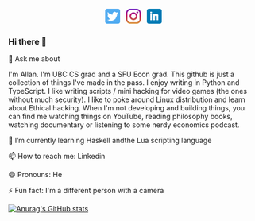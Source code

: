 <p align='center'>
<a href="https://twitter.com/allanleung"><img height="30" src="https://github.com/allanleung/allanleung/blob/main/icon/twitter.png?raw=true"></a>&nbsp;&nbsp;
<a href="https://instagram.com/allanleung"><img height="30" src="https://github.com/allanleung/allanleung/blob/main/icon/instagram.jpg?raw=true"></a>&nbsp;&nbsp;
<a href="https://www.linkedin.com/in/allanleung1/"><img height="30" src="https://github.com/allanleung/allanleung/blob/main/icon/linkedin.png?raw=true"></a>
</p>


### Hi there 👋

💬 Ask me about

I'm Allan. I'm UBC CS grad and a SFU Econ grad. This github is just a collection of things I've made in the pass. I enjoy writing in Python and TypeScript. I like writing scripts / mini hacking for video games (the ones without much security). I like to poke around Linux distribution and learn about Ethical hacking. When I'm not developing and building things, you can find me watching things on YouTube, reading philosophy books, watching documentary or listening to some nerdy economics podcast. 

🌱 I’m currently learning Haskell andthe Lua scripting language

📫 How to reach me: Linkedin

😄 Pronouns: He

⚡ Fun fact: I'm a different person with a camera


[![Anurag's GitHub stats](https://github-readme-stats.vercel.app/api?username=allanleung)](https://github.com/anuraghazra/github-readme-stats)


<!--
**allanleung/AllanLeung** is a ✨ _special_ ✨ repository because its `README.md` (this file) appears on your GitHub profile.

Here are some ideas to get you started:

- 🔭 I’m currently working on ...
- 🌱 I’m currently learning ...
- 👯 I’m looking to collaborate on ...
- 🤔 I’m looking for help with ...
- 💬 Ask me about ...
- 📫 How to reach me: ...
- 😄 Pronouns: ...
- ⚡ Fun fact: ...
-->
